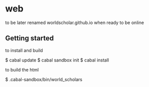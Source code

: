 # web
to be later renamed worldscholar.github.io when ready to be online

## Getting started

to install and build

$ cabal update
$ cabal sandbox init
$ cabal install

to build the html

$ .cabal-sandbox/bin/world_scholars 
